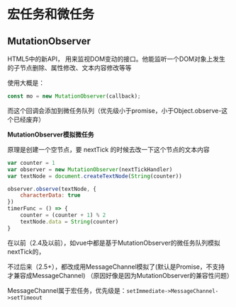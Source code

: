 # 宏任务和微任务

## MutationObserver

HTML5中的新API，
用来监视DOM变动的接口。他能监听一个DOM对象上发生的子节点删除、属性修改、文本内容修改等等

使用大概是：

```js
const mo = new MutationObserver(callback);
```

而这个回调会添加到微任务队列（优先级小于promise，小于Object.observe-这个已经废弃）

__MutationObserver模拟微任务__

原理是创建一个空节点，要 nextTick 的时候去改一下这个节点的文本内容

```js
var counter = 1
var observer = new MutationObserver(nextTickHandler)
var textNode = document.createTextNode(String(counter))

observer.observe(textNode, {
    characterData: true
})
timerFunc = () => {
    counter = (counter + 1) % 2
    textNode.data = String(counter)
}
```

在以前（2.4及以前），如vue中都是基于MutationObserver的微任务队列模拟nextTick的，

不过后来（2.5+），都改成用MessageChannel模拟了(默认是Promise，不支持才兼容成MessageChannel)
（原因好像是因为MutationObserver的兼容性问题）

MessageChannel属于宏任务，优先级是：`setImmediate->MessageChannel->setTimeout`